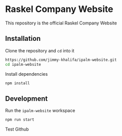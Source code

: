 # Raskel Company Website
This repository is the official Raskel Company Website

## Installation

Clone the repository and `cd` into it

```sh
https://github.com/jimmy-khalifa/ipalm-website.git
cd ipalm-website
```

Install dependencies

```sh
npm install
```
## Development

Run the `ipalm-website` workspace

```sh
npm run start
```

Test Github